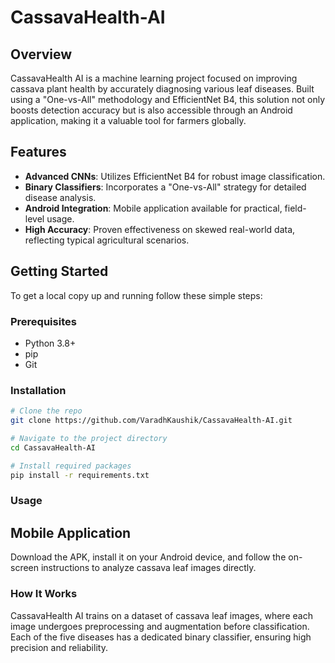 # CassavaHealth-AI

## Overview
CassavaHealth AI is a machine learning project focused on improving cassava plant health by accurately diagnosing various leaf diseases. Built using a "One-vs-All" methodology and EfficientNet B4, this solution not only boosts detection accuracy but is also accessible through an Android application, making it a valuable tool for farmers globally.

## Features
- **Advanced CNNs**: Utilizes EfficientNet B4 for robust image classification.
- **Binary Classifiers**: Incorporates a "One-vs-All" strategy for detailed disease analysis.
- **Android Integration**: Mobile application available for practical, field-level usage.
- **High Accuracy**: Proven effectiveness on skewed real-world data, reflecting typical agricultural scenarios.

## Getting Started
To get a local copy up and running follow these simple steps:

### Prerequisites
- Python 3.8+
- pip
- Git

### Installation
```bash
# Clone the repo
git clone https://github.com/VaradhKaushik/CassavaHealth-AI.git

# Navigate to the project directory
cd CassavaHealth-AI

# Install required packages
pip install -r requirements.txt
```

### Usage
## Mobile Application
Download the APK, install it on your Android device, and follow the on-screen instructions to analyze cassava leaf images directly.

### How It Works
CassavaHealth AI trains on a dataset of cassava leaf images, where each image undergoes preprocessing and augmentation before classification. Each of the five diseases has a dedicated binary classifier, ensuring high precision and reliability.





